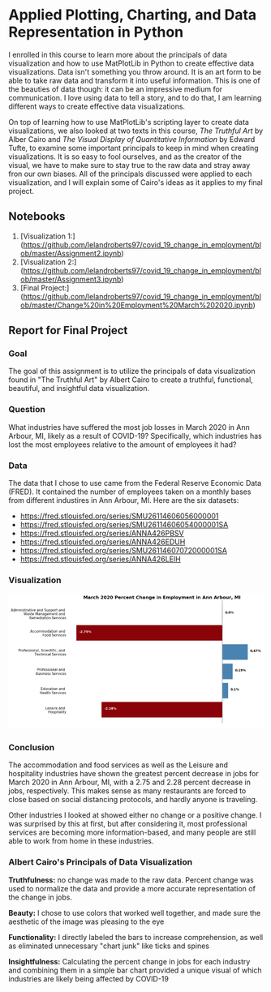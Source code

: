 # Applied Plotting, Charting, and Data Representation in Python
I enrolled in this course to learn more about the principals of data visualization and how to use MatPlotLib in Python to create effective data visualizations. Data isn't something you throw around. It is an art form to be able to take raw data and transform it into useful information. This is one of the beauties of data though: it can be an impressive medium for communication. I love using data to tell a story, and to do that, I am learning different ways to create effective data visualizations. 

On top of learning how to use MatPlotLib's scripting layer to create data visualizations, we also looked at two texts in this course, *The Truthful Art* by Alber Cairo and *The Visual Display of Quantitative Information* by Edward Tufte, to examine some important principals to keep in mind when creating visualizations. It is so easy to fool ourselves, and as the creator of the visual, we have to make sure to stay true to the raw data and stray away fron our own biases. All of the principals discussed were applied to each visualization, and I will explain some of Cairo's ideas as it applies to my final project.

## Notebooks
1. [Visualization 1:] (https://github.com/lelandroberts97/covid_19_change_in_employment/blob/master/Assignment2.ipynb)
2. [Visualization 2:] (https://github.com/lelandroberts97/covid_19_change_in_employment/blob/master/Assignment3.ipynb)
3. [Final Project:] (https://github.com/lelandroberts97/covid_19_change_in_employment/blob/master/Change%20in%20Employment%20March%202020.ipynb)

## Report for Final Project

### Goal
The goal of this assignment is to utilize the principals of data visualization found in "The Truthful Art" by Albert Cairo to create a truthful, functional, beautiful, and insightful data visualization. 

### Question
What industries have suffered the most job losses in March 2020 in Ann Arbour, MI, likely as a result of COVID-19? Specifically, which industries has lost the most employees relative to the amount of employees it had?

### Data
The data that I chose to use came from the Federal Reserve Economic Data (FRED). It contained the number of employees taken on a monthly bases from different industires in Ann Arbour, MI. Here are the six datasets:
- https://fred.stlouisfed.org/series/SMU26114606056000001
- https://fred.stlouisfed.org/series/SMU26114606054000001SA
- https://fred.stlouisfed.org/series/ANNA426PBSV
- https://fred.stlouisfed.org/series/ANNA426EDUH
- https://fred.stlouisfed.org/series/SMU26114607072000001SA
- https://fred.stlouisfed.org/series/ANNA426LEIH

### Visualization

![](./images/final_project_viz.png)

### Conclusion

The accommodation and food services as well as the Leisure and hospitality industries have shown the greatest percent decrease in jobs for March 2020 in Ann Arbour, MI, with a 2.75 and 2.28 percent decrease in jobs, respectively. This makes sense as many restaurants are forced to close based on social distancing protocols, and hardly anyone is traveling.

Other industries I looked at showed either no change or a positive change. I was surprised by this at first, but after considering it, most professional services are becoming more information-based, and many people are still able to work from home in these industries.

### Albert Cairo's Principals of Data Visualization

**Truthfulness:** no change was made to the raw data. Percent change was used to normalize the data and provide a more accurate representation of the change in jobs.

**Beauty:** I chose to use colors that worked well together, and made sure the aesthetic of the image was pleasing to the eye

**Functionality:** I directly labeled the bars to increase comprehension, as well as eliminated unnecessary "chart junk" like ticks and spines

**Insightfulness:** Calculating the percent change in jobs for each industry and combining them in a simple bar chart provided a unique visual of which industries are likely being affected by COVID-19

